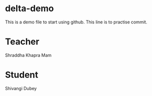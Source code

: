 # delta-demo
This is a demo file to start using github.
This line is to practise commit.
# Teacher
Shraddha Khapra Mam
# Student
Shivangi Dubey

